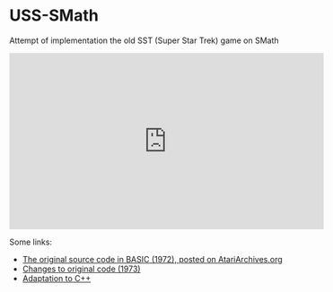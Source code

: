 # USS-SMath
Attempt of implementation the old SST (Super Star Trek) game on SMath

<iframe width="560" height="315" src="https://www.youtube.com/embed/_ORFa9qW5J8" frameborder="0" allow="autoplay; encrypted-media" allowfullscreen></iframe>

Some links:

- [The original source code in BASIC (1972), posted on AtariArchives.org](https://www.atariarchives.org/bcc1/showpage.php?page=275)
- [Changes to original code (1973)](http://newton.freehostia.com/hp/bas/TREKPT.txt)
- [Adaptation to C++](https://www.codeproject.com/Articles/28228/Star-Trek-Text-Game) 
